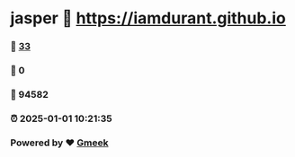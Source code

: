 # jasper :link: https://iamdurant.github.io 
### :page_facing_up: [33](https://iamdurant.github.io/tag.html) 
### :speech_balloon: 0 
### :hibiscus: 94582 
### :alarm_clock: 2025-01-01 10:21:35 
### Powered by :heart: [Gmeek](https://github.com/Meekdai/Gmeek)
